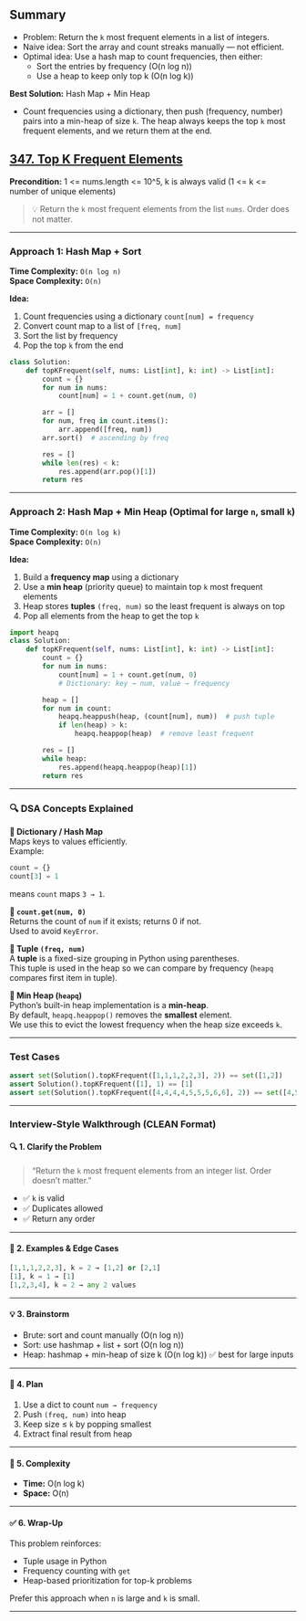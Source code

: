 ## Summary

- Problem: Return the `k` most frequent elements in a list of integers.
- Naive idea: Sort the array and count streaks manually — not efficient.
- Optimal idea: Use a hash map to count frequencies, then either:
  - Sort the entries by frequency (O(n log n))
  - Use a heap to keep only top k (O(n log k))

**Best Solution:** Hash Map + Min Heap

- Count frequencies using a dictionary, then push (frequency, number) pairs into a min-heap of size `k`. The heap always keeps the top `k` most frequent elements, and we return them at the end.

## [347. Top K Frequent Elements](https://leetcode.com/problems/top-k-frequent-elements/)

**Precondition:** 1 <= nums.length <= 10^5, k is always valid (1 <= k <= number of unique elements)

> 💡 Return the `k` most frequent elements from the list `nums`. Order does not matter.

---

### Approach 1: Hash Map + Sort

**Time Complexity:** `O(n log n)`  
**Space Complexity:** `O(n)`

**Idea:**
1. Count frequencies using a dictionary `count[num] = frequency`
2. Convert count map to a list of `[freq, num]`
3. Sort the list by frequency
4. Pop the top `k` from the end

```python
class Solution:
    def topKFrequent(self, nums: List[int], k: int) -> List[int]:
        count = {}
        for num in nums:
            count[num] = 1 + count.get(num, 0)

        arr = []
        for num, freq in count.items():
            arr.append([freq, num])
        arr.sort()  # ascending by freq

        res = []
        while len(res) < k:
            res.append(arr.pop()[1])
        return res
```

---

### Approach 2: Hash Map + Min Heap (Optimal for large `n`, small `k`)

**Time Complexity:** `O(n log k)`  
**Space Complexity:** `O(n)`

**Idea:**
1. Build a **frequency map** using a dictionary
2. Use a **min heap** (priority queue) to maintain top `k` most frequent elements
3. Heap stores **tuples** `(freq, num)` so the least frequent is always on top
4. Pop all elements from the heap to get the top `k`

```python
import heapq
class Solution:
    def topKFrequent(self, nums: List[int], k: int) -> List[int]:
        count = {}
        for num in nums:
            count[num] = 1 + count.get(num, 0)
            # Dictionary: key → num, value → frequency

        heap = []
        for num in count:
            heapq.heappush(heap, (count[num], num))  # push tuple
            if len(heap) > k:
                heapq.heappop(heap)  # remove least frequent

        res = []
        while heap:
            res.append(heapq.heappop(heap)[1])
        return res
```

---

### 🔍 DSA Concepts Explained

**🧩 Dictionary / Hash Map**  
Maps keys to values efficiently.  
Example:  
```python
count = {}
count[3] = 1
```
means `count` maps `3 → 1`.

**🧩 `count.get(num, 0)`**  
Returns the count of `num` if it exists; returns 0 if not.  
Used to avoid `KeyError`.

**🧩 Tuple `(freq, num)`**  
A **tuple** is a fixed-size grouping in Python using parentheses.  
This tuple is used in the heap so we can compare by frequency (`heapq` compares first item in tuple).

**🧩 Min Heap (`heapq`)**  
Python’s built-in heap implementation is a **min-heap**.  
By default, `heapq.heappop()` removes the **smallest** element.  
We use this to evict the lowest frequency when the heap size exceeds `k`.

---

### Test Cases

```python
assert set(Solution().topKFrequent([1,1,1,2,2,3], 2)) == set([1,2])
assert Solution().topKFrequent([1], 1) == [1]
assert set(Solution().topKFrequent([4,4,4,4,5,5,5,6,6], 2)) == set([4,5])
```

---

### Interview-Style Walkthrough (CLEAN Format)

#### 🔍 1. Clarify the Problem
> “Return the `k` most frequent elements from an integer list. Order doesn’t matter.”

- ✅ `k` is valid
- ✅ Duplicates allowed
- ✅ Return any order

---

#### 🔬 2. Examples & Edge Cases

```python
[1,1,1,2,2,3], k = 2 → [1,2] or [2,1]
[1], k = 1 → [1]
[1,2,3,4], k = 2 → any 2 values
```

---

#### 💡 3. Brainstorm

- Brute: sort and count manually (O(n log n))
- Sort: use hashmap + list + sort (O(n log n))
- Heap: hashmap + min-heap of size k (O(n log k)) ✅ best for large inputs

---

#### 🧱 4. Plan

1. Use a dict to count `num → frequency`
2. Push `(freq, num)` into heap
3. Keep size ≤ `k` by popping smallest
4. Extract final result from heap

---

#### 🧠 5. Complexity

- **Time:** O(n log k)
- **Space:** O(n)

---

#### ✅ 6. Wrap-Up

This problem reinforces:
- Tuple usage in Python
- Frequency counting with `get`
- Heap-based prioritization for top-k problems

Prefer this approach when `n` is large and `k` is small.

---

